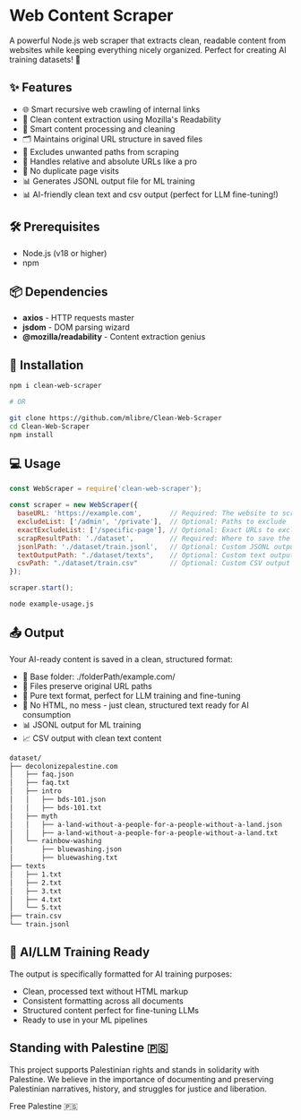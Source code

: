 # Web Content Scraper

A powerful Node.js web scraper that extracts clean, readable content from websites while keeping everything nicely organized. Perfect for creating AI training datasets! 🤖

## ✨ Features

- 🌐 Smart recursive web crawling of internal links
- 📝 Clean content extraction using Mozilla's Readability
- 🧹 Smart content processing and cleaning
- 🗂️ Maintains original URL structure in saved files
- 🚫 Excludes unwanted paths from scraping
- 🔄 Handles relative and absolute URLs like a pro
- 🎯 No duplicate page visits
- 📊 Generates JSONL output file for ML training
- 📊 AI-friendly clean text and csv output (perfect for LLM fine-tuning!)

## 🛠️ Prerequisites

- Node.js (v18 or higher)
- npm

## 📦 Dependencies

- **axios** - HTTP requests master
- **jsdom** - DOM parsing wizard
- **@mozilla/readability** - Content extraction genius

## 🚀 Installation

```bash
npm i clean-web-scraper

# OR

git clone https://github.com/mlibre/Clean-Web-Scraper
cd Clean-Web-Scraper
npm install
```

## 💻 Usage

```js
const WebScraper = require('clean-web-scraper');

const scraper = new WebScraper({
  baseURL: 'https://example.com',       // Required: The website to scrape
  excludeList: ['/admin', '/private'],  // Optional: Paths to exclude
  exactExcludeList: ['/specific-page'], // Optional: Exact URLs to exclude
  scrapResultPath: './dataset',         // Required: Where to save the content
  jsonlPath: './dataset/train.jsonl',   // Optional: Custom JSONL output path
  textOutputPath: "./dataset/texts",    // Optional: Custom text output path
  csvPath: "./dataset/train.csv"        // Optional: Custom CSV output path
});

scraper.start();
```

```bash
node example-usage.js
```

## 📤 Output

Your AI-ready content is saved in a clean, structured format:

- 📁 Base folder: ./folderPath/example.com/
- 📑 Files preserve original URL paths
- 📝 Pure text format, perfect for LLM training and fine-tuning
- 🤖 No HTML, no mess - just clean, structured text ready for AI consumption
- 📊 JSONL output for ML training
- 📈 CSV output with clean text content

```bash
dataset/
├── decolonizepalestine.com
│   ├── faq.json
│   ├── faq.txt
│   ├── intro
│   │   ├── bds-101.json
│   │   ├── bds-101.txt
│   ├── myth
│   │   ├── a-land-without-a-people-for-a-people-without-a-land.json
│   │   ├── a-land-without-a-people-for-a-people-without-a-land.txt
│   └── rainbow-washing
│       ├── bluewashing.json
│       ├── bluewashing.txt
├── texts
│   ├── 1.txt
│   ├── 2.txt
│   ├── 3.txt
│   ├── 4.txt
│   └── 5.txt
├── train.csv
└── train.jsonl
```

## 🤖 AI/LLM Training Ready

The output is specifically formatted for AI training purposes:

- Clean, processed text without HTML markup
- Consistent formatting across all documents
- Structured content perfect for fine-tuning LLMs
- Ready to use in your ML pipelines

## Standing with Palestine 🇵🇸

This project supports Palestinian rights and stands in solidarity with Palestine. We believe in the importance of documenting and preserving Palestinian narratives, history, and struggles for justice and liberation.

Free Palestine 🇵🇸
